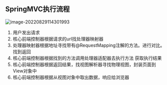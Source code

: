 ## SpringMVC执行流程

![image-20220829114301993](https://zfh-tuchuang.oss-cn-shanghai.aliyuncs.com/img/image-20220829114301993.png)

1. 用户发出请求
2. 核心前端控制器根据请求的url找处理器映射器
3. 处理器映射器根据地址寻找带有@RequestMapping注解的方法。进行对比。找到返回
4. 核心前端控制器根据找到的方法调用处理器适配器去执行方法 获取执行结果
5. 核心前端控制器根据返回结果，找视图解析器寻找物理视图，封装页面到View对象中
6. 核心前端控制器根据从视图对象中取出数据，响应给浏览器